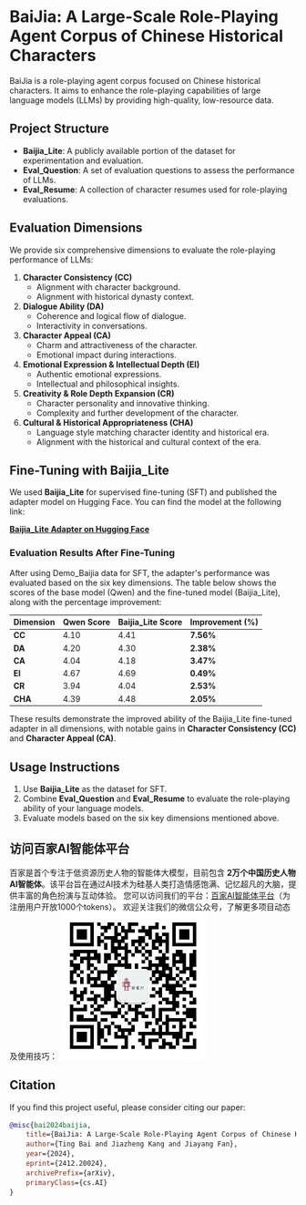 # BaiJia: A Large-Scale Role-Playing Agent Corpus of Chinese Historical Characters

BaiJia is a role-playing agent corpus focused on Chinese historical characters. It aims to enhance the role-playing capabilities of large language models (LLMs) by providing high-quality, low-resource data.

## Project Structure

- **Baijia_Lite**: A publicly available portion of the dataset for experimentation and evaluation.
- **Eval_Question**: A set of evaluation questions to assess the performance of LLMs.
- **Eval_Resume**: A collection of character resumes used for role-playing evaluations.

## Evaluation Dimensions

We provide six comprehensive dimensions to evaluate the role-playing performance of LLMs:

1. **Character Consistency (CC)**  
   - Alignment with character background.
   - Alignment with historical dynasty context.
2. **Dialogue Ability (DA)**  
   - Coherence and logical flow of dialogue.  
   - Interactivity in conversations.
3. **Character Appeal (CA)**  
   - Charm and attractiveness of the character.  
   - Emotional impact during interactions.
4. **Emotional Expression & Intellectual Depth (EI)**  
   - Authentic emotional expressions.  
   - Intellectual and philosophical insights.
5. **Creativity & Role Depth Expansion (CR)**  
   - Character personality and innovative thinking.  
   - Complexity and further development of the character.
6. **Cultural & Historical Appropriateness (CHA)**  
   - Language style matching character identity and historical era.  
   - Alignment with the historical and cultural context of the era.

## Fine-Tuning with Baijia_Lite

We used **Baijia_Lite** for supervised fine-tuning (SFT) and published the adapter model on Hugging Face. You can find the model at the following link:

**[Baijia_Lite Adapter on Hugging Face](https://huggingface.co/datasets/Jiazhengg/Baijia_Lite/tree/main)**

### Evaluation Results After Fine-Tuning

After using Demo_Baijia data for SFT, the adapter's performance was evaluated based on the six key dimensions. The table below shows the scores of the base model (Qwen) and the fine-tuned model (Baijia_Lite), along with the percentage improvement:

| Dimension | Qwen Score | Baijia_Lite Score | Improvement (%) |
|-----------|------------|-------------------|-----------------|
| **CC**    | 4.10       | 4.41              | **7.56%**       |
| **DA**    | 4.20       | 4.30              | **2.38%**       |
| **CA**    | 4.04       | 4.18              | **3.47%**       |
| **EI**    | 4.67       | 4.69              | **0.49%**       |
| **CR**    | 3.94       | 4.04              | **2.53%**       |
| **CHA**   | 4.39       | 4.48              | **2.05%**       |

These results demonstrate the improved ability of the Baijia_Lite fine-tuned adapter in all dimensions, with notable gains in **Character Consistency (CC)** and **Character Appeal (CA)**.

## Usage Instructions

1. Use **Baijia_Lite** as the dataset for SFT.
2. Combine **Eval_Question** and **Eval_Resume** to evaluate the role-playing ability of your language models.
3. Evaluate models based on the six key dimensions mentioned above.

## 访问百家AI智能体平台

百家是首个专注于低资源历史人物的智能体大模型，目前包含 **2万个中国历史人物AI智能体**。该平台旨在通过AI技术为硅基人类打造情感饱满、记忆超凡的大脑，提供丰富的角色扮演与互动体验。
您可以访问我们的平台：[百家AI智能体平台](https://baijia.online)（为注册用户开放1000个tokens）。
欢迎关注我们的微信公众号，了解更多项目动态及使用技巧：
![百家公众号二维码](百家公众号.jpg)
## Citation

If you find this project useful, please consider citing our paper:

```bibtex
@misc{bai2024baijia,
    title={BaiJia: A Large-Scale Role-Playing Agent Corpus of Chinese Historical Characters},
    author={Ting Bai and Jiazheng Kang and Jiayang Fan},
    year={2024},
    eprint={2412.20024},
    archivePrefix={arXiv},
    primaryClass={cs.AI}
}
